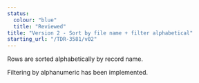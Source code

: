 ```yaml
---
status:
  colour: "blue"
  title: "Reviewed"
title: "Version 2 - Sort by file name + filter alphabetical"
starting_url: "/TDR-3581/v02"
---
```


Rows are sorted alphabetically by record name.

Filtering by alphanumeric has been implemented.
